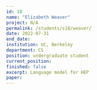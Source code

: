 ```yaml
---
id: 18
name: "Elizabeth Weaver"
project: N/A
permalink: /students/s18/weaver/
date: 2022-07-31
end_date: 
institution: UC, Berkeley
department: CS
position: undergraduate student
current_position: 
finished: false
excerpt: Language model for HEP
paper: 
---
```

